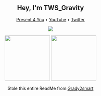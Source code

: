 <h2 align="center">Hey, I'm TWS_Gravity</h2>
<p align="center">
  <a href="https://twsgravity.github.io/present-4-you/">Present 4 You</a> •
  <a href="https://youtube.com/TWSGravity">YouTube</a> •
  <a href="https://twitter.com/TWS_Gravity">Twitter</a>
</p>

<p align="center">
    <img src="https://readme-typing-svg.herokuapp.com?duration=8000&color=F7F7F7&width=250&lines=I+am+a+%22developer%22+;+I'm+also+the+worst+youtuber;and+gamer+in+existence" />
</p>

<p align= "center">
  <img height= "150" src="https://github-readme-stats.vercel.app/api?username=twsgravity&theme=react&show_icons=true&include_all_commits=true&count_private=true" />
  <img height= "150" src="https://github-readme-stats.vercel.app/api/top-langs/?username=twsgravity&theme=react&layout=compact" />
</p>

<p align= "center">Stole this entire ReadMe from <a href="https://github.com/grady2smart">Grady2smart</a><p>






